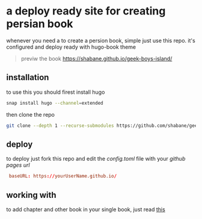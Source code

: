 # a deploy ready site for creating persian book

whenever you need a to create a persion book, simple just use this repo. it's configured and deploy ready with hugo-book theme


> previw the book https://shabane.github.io/geek-boys-island/

## installation
to use this you should firest install hugo

```bash
snap install hugo --channel=extended
```

then clone the repo

```bash
git clone --depth 1 --recurse-submodules https://github.com/shabane/geek-boys-island.git
```


## deploy

to deploy just fork this repo and edit the *config.toml* file with
your *github pages url*

```toml
 baseURL: https://yourUserName.github.io/
```


## working with

to add chapter and other book in your single book, just read [this](https://shabane.github.io/geek-boys-island/)
